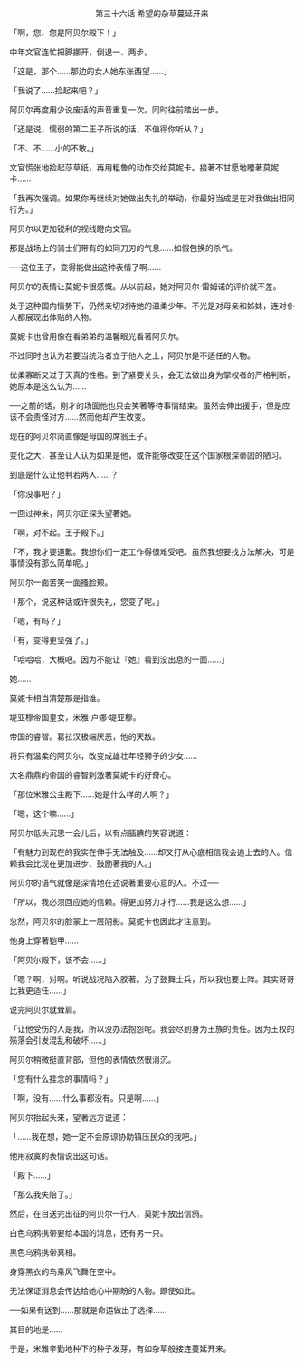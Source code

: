 <p align="center">第三十六话 希望的杂草蔓延开来</p>

「啊，您、您是阿贝尔殿下！」

中年文官连忙把脚挪开，倒退一、两步。

「这是，那个……那边的女人她东张西望……」

「我说了……捡起来吧？」

阿贝尔再度用少说废话的声音重复一次。同时往前踏出一步。

「还是说，懦弱的第二王子所说的话，不值得你听从？」

「不、不……小的不敢。」

文官慌张地捡起莎草纸，再用粗鲁的动作交给莫妮卡。接著不甘愿地瞪著莫妮卡……

「我再次强调。如果你再继续对她做出失礼的举动，你最好当成是在对我做出相同行为。」

阿贝尔以更加锐利的视线瞪向文官。

那是战场上的骑士们带有的如同刀刃的气息……如假包换的杀气。

──这位王子，变得能做出这种表情了啊……

阿贝尔的表情让莫妮卡很感慨。从以前起，她对阿贝尔‧雷姆诺的评价就不差。

处于这种国内情势下，仍然亲切对待她的温柔少年。不光是对母亲和姊妹，连对仆人都展现出体贴的人物。

莫妮卡也曾用像在看弟弟的温馨眼光看著阿贝尔。

不过同时也认为若要当统治者立于他人之上，阿贝尔是不适任的人物。

优柔寡断又过于天真的性格。到了紧要关头，会无法做出身为掌权者的严格判断，她原本是这么认为……

──之前的话，刚才的场面他也只会笑著等待事情结束。虽然会伸出援手，但是应该不会责怪对方……然而他却产生改变。

现在的阿贝尔简直像是母国的席翁王子。

变化之大，甚至让人认为如果是他，或许能够改变在这个国家根深蒂固的陋习。

到底是什么让他判若两人……？

「你没事吧？」

一回过神来，阿贝尔正探头望著她。

「啊，对不起。王子殿下。」

「不，我才要道歉。我想你们一定工作得很难受吧。虽然我想要找方法解决，可是事情没有那么简单呢。」

阿贝尔一面苦笑一面搔脸颊。

「那个，说这种话或许很失礼，您变了呢。」

「嗯，有吗？」

「有，变得更坚强了。」

「哈哈哈，大概吧。因为不能让『她』看到没出息的一面……」

她……

莫妮卡相当清楚那是指谁。

堤亚穆帝国皇女，米雅‧卢娜‧堤亚穆。

帝国的睿智。葛拉汉极端厌恶，他的天敌。

将只有温柔的阿贝尔，改变成雄壮年轻狮子的少女……

大名鼎鼎的帝国的睿智刺激著莫妮卡的好奇心。

「那位米雅公主殿下……她是什么样的人啊？」

「嗯，这个嘛……」

阿贝尔低头沉思一会儿后，以有点腼腆的笑容说道：

「有魅力到现在的我实在伸手无法触及……却又打从心底相信我会追上去的人。信赖我会比现在更加进步、鼓励著我的人。」

阿贝尔的语气就像是深情地在述说著重要心意的人。不过──

「所以，我必须回应她的信赖。得更加努力才行……我是这么想……」

忽然，阿贝尔的脸蒙上一层阴影。莫妮卡也因此才注意到。

他身上穿著铠甲……

「阿贝尔殿下，该不会……」

「嗯？啊，对啊。听说战况陷入胶著。为了鼓舞士兵，所以我也要上阵。其实哥哥比我更适任……」

说完阿贝尔就耸肩。

「让他受伤的人是我，所以没办法抱怨呢。我会尽到身为王族的责任。因为王权的殒落会引发混乱和破坏……」

阿贝尔稍微挺直背部，但他的表情依然很消沉。

「您有什么挂念的事情吗？」

「啊，没有……什么事都没有。只是啊……」

阿贝尔抬起头来，望著远方说道：

「……我在想，她一定不会原谅协助镇压民众的我吧。」

他用寂寞的表情说出这句话。

「殿下……」

「那么我失陪了。」

然后，在目送完出征的阿贝尔一行人，莫妮卡放出信鸽。

白色乌鸦携带要给本国的消息，还有另一只。

黑色乌鸦携带真相。

身穿黑衣的鸟乘风飞舞在空中。

无法保证消息会传达给她心中期盼的人物。即使如此。

──如果有送到……那就是命运做出了选择……

其目的地是……

于是，米雅辛勤地种下的种子发芽，有如杂草般接连蔓延开来。

